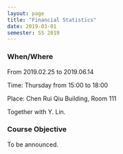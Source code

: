 ```yaml
---
layout: page
title: "Financial Statistics"
date: 2019-03-01
semester: SS 2019
---
```

### When/Where

From 2019.02.25 to 2019.06.14

Time: Thursday from 15:00 to 18:00

Place: Chen Rui Qiu Building, Room 111

Together with Y. Lin.

### Course Objective


To be announced.
